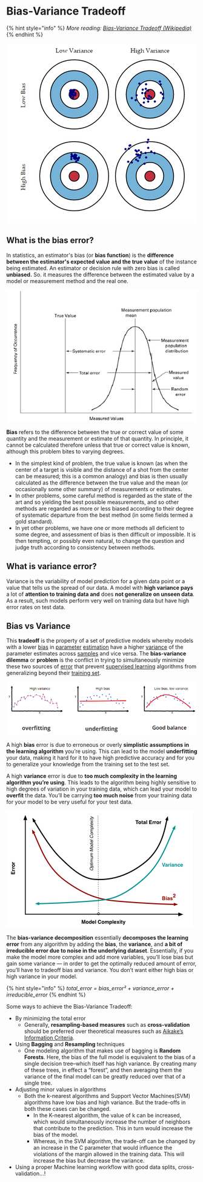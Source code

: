 # Bias-Variance Tradeoff

{% hint style="info" %}
_More reading:_ [_Bias-Variance Tradeoff \(Wikipedia\)_](https://en.wikipedia.org/wiki/Bias-variance_tradeoff)
{% endhint %}

![](../../.gitbook/assets/image%20%2864%29.png)

## What is the bias error?

In statistics, an estimator's bias \(or **bias function**\) is the **difference between the estimator's expected value and the true value** of the instance being estimated. An estimator or decision rule with zero bias is called **unbiased.** So. it measures the difference between the estimated value by a model or measurement method and the real one.

![The bias is expressed as the systematic error](../../.gitbook/assets/illustration-of-precision-error-and-bias-error-reprinted-with-minor-changes-from-asme.png)

**Bias** refers to the difference between the true or correct value of some quantity and the measurement or estimate of that quantity. In principle, it cannot be calculated therefore unless that true or correct value is known, although this problem bites to varying degrees.

* In the simplest kind of problem, the true value is known \(as when the center of a target is visible and the distance of a shot from the center can be measured; this is a common analogy\) and bias is then usually calculated as the difference between the true value and the mean \(or occasionally some other summary\) of measurements or estimates.
* In other problems, some careful method is regarded as the state of the art and so yielding the best possible measurements, and so other methods are regarded as more or less biased according to their degree of systematic departure from the best method \(in some fields termed a gold standard\).
* In yet other problems, we have one or more methods all deficient to some degree, and assessment of bias is then difficult or impossible. It is then tempting, or possibly even natural, to change the question and judge truth according to consistency between methods.

## What is variance error?

Variance is the variability of model prediction for a given data point or a value that tells us the spread of our data. A model with **high variance pays** a lot of **attention to training data and** does **not generalize on unseen data**. As a result, such models perform very well on training data but have high error rates on test data.

## Bias vs Variance

This **tradeoff** is the property of a set of predictive models whereby models with a lower [bias](https://en.wikipedia.org/wiki/Bias_of_an_estimator) in [parameter](https://en.wikipedia.org/wiki/Statistical_parameter) [estimation](https://en.wikipedia.org/wiki/Estimation_theory) have a higher [variance](https://en.wikipedia.org/wiki/Variance) of the parameter estimates across [samples](https://en.wikipedia.org/wiki/Sample_%28statistics%29) and vice versa. The **bias-variance dilemma** or **problem** is the conflict in trying to simultaneously minimize these two sources of [error](https://en.wikipedia.org/wiki/Errors_and_residuals_in_statistics) that prevent [supervised learning](https://en.wikipedia.org/wiki/Supervised_learning) algorithms from generalizing beyond their [training set](https://en.wikipedia.org/wiki/Training_set).

![Relation with overfit and underfit](../../.gitbook/assets/bias_var.png)

A high **bias** error is due to erroneous or overly **simplistic assumptions in the learning algorithm** you’re using. This can lead to the model **underfitting** your data, making it hard for it to have high predictive accuracy and for you to generalize your knowledge from the training set to the test set.

A high **variance** error is due to **too much complexity in the learning algorithm you’re using**. This leads to the algorithm being highly sensitive to high degrees of variation in your training data, which can lead your model to **overfit** the data. You’ll be carrying **too much noise** from your training data for your model to be very useful for your test data.

![](../../.gitbook/assets/image%20%2816%29.png)

The **bias-variance decomposition** essentially **decomposes the learning error** from any algorithm by adding the **bias**, the **variance**, and **a bit of irreducible error due to noise in the underlying dataset**. Essentially, if you make the model more complex and add more variables, you’ll lose bias but gain some variance — in order to get the optimally reduced amount of error, you’ll have to tradeoff bias and variance. You don’t want either high bias or high variance in your model.

{% hint style="info" %}
_total\_error = bias\_error² + variance\_error + irreducible\_error_
{% endhint %}

Some ways to achieve the Bias-Variance Tradeoff:

* By minimizing the total error
  * Generally, **resampling-based measures** such as **cross-validation** should be preferred over theoretical measures such as [Aikake’s Information Criteria](http://www.statisticshowto.com/akaikes-information-criterion/).
* Using **Bagging** and **Resampling** techniques
  * One modeling algorithm that makes use of bagging is **Random Forests**. Here, the bias of the full model is equivalent to the bias of a single decision tree–which itself has high variance. By creating many of these trees, in effect a “forest”, and then averaging them the variance of the final model can be greatly reduced over that of a single tree.
* Adjusting minor values in algorithms
  * Both the k-nearest algorithms and Support Vector Machines\(SVM\) algorithms have low bias and high variance. But the trade-offs in both these cases can be changed. 
    * In the K-nearest algorithm, the value of k can be increased, which would simultaneously increase the number of neighbors that contribute to the prediction. This in turn would increase the bias of the model. 
    * Whereas, in the SVM algorithm, the trade-off can be changed by an increase in the C parameter that would influence the violations of the margin allowed in the training data. This will increase the bias but decrease the variance.
* Using a proper Machine learning workflow with good data splits, cross-validation...!

